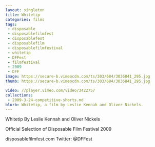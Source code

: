 ```yaml
---
layout: singleton
title: Whitetip
categories: films
tags:
 - disposable
 - disposablefilmfest
 - disposablefest
 - disposablefilm
 - disposablefilmfestival
 - whitetip
 - DFFest
 - filmfestival
 - 2009
 - DFF
image: https://secure-b.vimeocdn.com/ts/303/684/3036841_295.jpg
thumb: https://secure-b.vimeocdn.com/ts/303/684/3036841_295.jpg

video: //player.vimeo.com/video/3422757
collections:
 - 2009-3-24-competitive-shorts.md
blurb: Whitetip, a film by Leslie Kennah and Oliver Nickels.
---
```


Whitetip
By Leslie Kennah and Oliver Nickels

Official Selection of Disposable Film Festival 2009

disposablefilmfest.com
Twitter: @DFFest